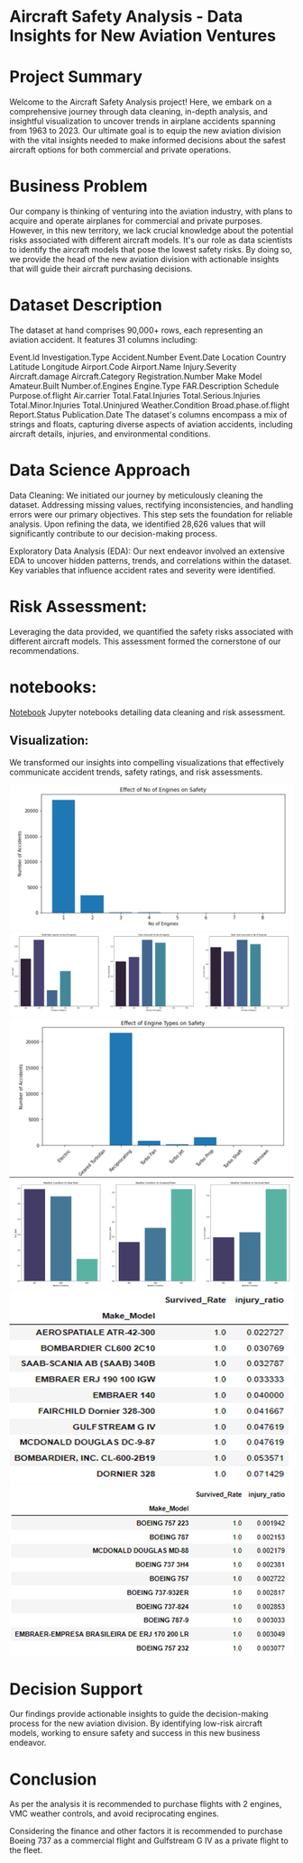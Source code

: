 # Aircraft Safety Analysis - Data Insights for New Aviation Ventures
# Project Summary
Welcome to the Aircraft Safety Analysis project! Here, we embark on a comprehensive journey through data cleaning, in-depth analysis, and insightful visualization to uncover trends in airplane accidents spanning from 1963 to 2023. Our ultimate goal is to equip the new aviation division with the vital insights needed to make informed decisions about the safest aircraft options for both commercial and private operations.

# Business Problem
Our company is thinking of venturing into the aviation industry, with plans to acquire and operate airplanes for commercial and private purposes. However, in this new territory, we lack crucial knowledge about the potential risks associated with different aircraft models. It's our role as data scientists to identify the aircraft models that pose the lowest safety risks. By doing so, we provide the head of the new aviation division with actionable insights that will guide their aircraft purchasing decisions.

# Dataset Description
The dataset at hand comprises 90,000+ rows, each representing an aviation accident. It features 31 columns including:

Event.Id
Investigation.Type
Accident.Number
Event.Date
Location
Country
Latitude
Longitude
Airport.Code
Airport.Name
Injury.Severity
Aircraft.damage
Aircraft.Category
Registration.Number
Make
Model
Amateur.Built
Number.of.Engines
Engine.Type
FAR.Description
Schedule
Purpose.of.flight
Air.carrier
Total.Fatal.Injuries
Total.Serious.Injuries
Total.Minor.Injuries
Total.Uninjured
Weather.Condition
Broad.phase.of.flight
Report.Status
Publication.Date
The dataset's columns encompass a mix of strings and floats, capturing diverse aspects of aviation accidents, including aircraft details, injuries, and environmental conditions.

# Data Science Approach
Data Cleaning:
 We initiated our journey by meticulously cleaning the dataset. Addressing missing values, rectifying inconsistencies, and handling errors were our primary objectives. This step sets the foundation for reliable analysis.
 Upon refining the data, we identified 28,626 values that will significantly contribute to our decision-making process.
 
Exploratory Data Analysis (EDA): Our next endeavor involved an extensive EDA to uncover hidden patterns, trends, and correlations within the dataset. Key variables that influence accident rates and severity were identified.

# Risk Assessment: 
Leveraging the data provided, we quantified the safety risks associated with different aircraft models. This assessment formed the cornerstone of our recommendations.


# notebooks: 
[Notebook](student.ipynb)
Jupyter notebooks detailing data cleaning and risk assessment.

## Visualization: 
We transformed our insights into compelling visualizations that effectively communicate accident trends, safety ratings, and risk assessments.

![image info](./data/NoofEngines.png)
![image info](./data/total.png)
![image info](./data/EngineType.png)
![image info](./data/Weather.png)
![image info](./data/PrivatePlane.png)
![image info](./data/CommercialPlane.png)

# Decision Support
Our findings provide actionable insights to guide the decision-making process for the new aviation division. By identifying low-risk aircraft models, working to ensure safety and success in this new business endeavor.
# Conclusion
As per the analysis it is recommended to purchase flights with 2 engines, VMC weather controls, and avoid reciprocating engines.

Considering the finance and other factors it is recommended to purchase Boeing 737 as a commercial flight and Gulfstream G IV as a private flight to the fleet.
